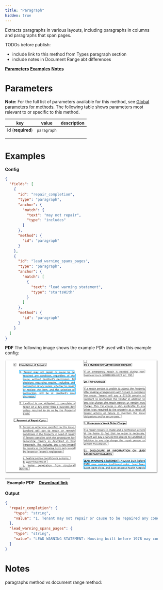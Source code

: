 ```yaml
---
title: "Paragraph"
hidden: true
---
```

Extracts paragraphs in various layouts, including paragraphs in columns and paragraphs that span pages. 

TODOs before publish: 

- include link to this method from Types paragraph section
- include notes in Document Range abt differences

[**Parameters**](doc:document-range#parameters)
[**Examples**](doc:document-range#examples)
[**Notes**](doc:document-range#notes)

Parameters
====

**Note:** For the full list of parameters available for this method, see [Global parameters for methods](doc:method#global-parameters-for-methods). The following table shows parameters most relevant to or specific to this method.

| key               | value       | description |
| ----------------- | ----------- | ----------- |
| id (**required**) | `paragraph` |             |
|                   |             |             |
|                   |             |             |
|                   |             |             |

Examples
====



**Config**

```json
{
  "fields": [
    {
      "id": "repair_completion",
      "type": "paragraph",
      "anchor": {
        "match": {
          "text": "may not repair",
          "type": "includes"
        }
      },
      "method": {
        "id": "paragraph"
      }
    },
    {
      "id": "lead_warning_spans_pages",
      "type": "paragraph",
      "anchor": {
        "match": [
          {
            "text": "lead warning statement",
            "type": "startsWith"
          }
        ]
      },
      "method": {
        "id": "paragraph"
      }
    }
  ]
}
```

**PDF**
The following image shows the example PDF used with this example config:

![Click to enlarge](https://raw.githubusercontent.com/sensible-hq/sensible-docs/main/readme-sync/assets/v0/images/final/paragraph.png)

| Example PDF | [Download link](https://raw.githubusercontent.com/sensible-hq/sensible-docs/main/readme-sync/assets/v0/pdfs/paragraph.pdf) |
| ----------- | ------------------------------------------------------------ |

**Output**

```json
{
  "repair_completion": {
    "type": "string",
    "value": "1. Tenant may not repair or cause to be repaired any condition, regardless of the cause, without Landlord's permission. All decisions regarding repairs, including the completion of any repair, whether to repair or replace the item, and the selection of contractors, will be at Landlord's sole discretion."
  },
  "lead_warning_spans_pages": {
    "type": "string",
    "value": "LEAD WARNING STATEMENT: Housing built before 1978 may contain lead-based paint. Lead from paint, paint chips, and dust can pose health hazards if not managed properly. Lead exposure is especially harmful to young children and pregnant women. Before renting a home built before 1978, landlords must disclose the presence of any known lead- based paint and/or lead-based paint hazards in the dwelling. Tenants must also receive a federally approved pamphlet on lead poisoning prevention."
  }
}
```










Notes
====

paragraphs method vs document range method:
